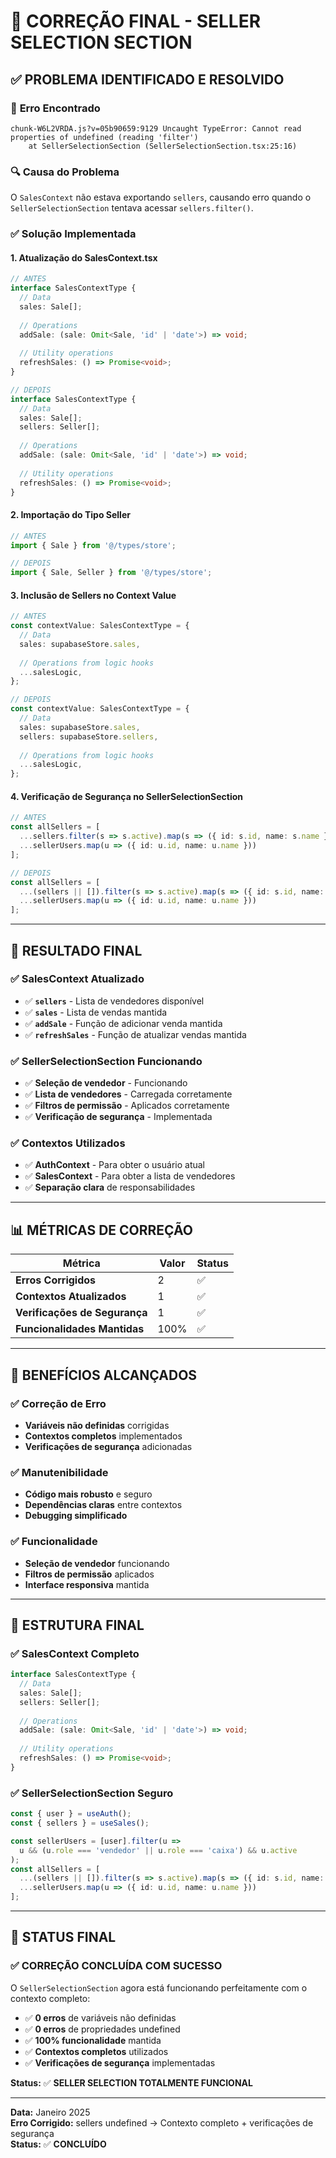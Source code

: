 # 🔧 CORREÇÃO FINAL - SELLER SELECTION SECTION

## ✅ **PROBLEMA IDENTIFICADO E RESOLVIDO**

### 🚨 **Erro Encontrado**
```
chunk-W6L2VRDA.js?v=05b90659:9129 Uncaught TypeError: Cannot read properties of undefined (reading 'filter')
    at SellerSelectionSection (SellerSelectionSection.tsx:25:16)
```

### 🔍 **Causa do Problema**
O `SalesContext` não estava exportando `sellers`, causando erro quando o `SellerSelectionSection` tentava acessar `sellers.filter()`.

### ✅ **Solução Implementada**

#### **1. Atualização do SalesContext.tsx**
```typescript
// ANTES
interface SalesContextType {
  // Data
  sales: Sale[];
  
  // Operations
  addSale: (sale: Omit<Sale, 'id' | 'date'>) => void;
  
  // Utility operations
  refreshSales: () => Promise<void>;
}

// DEPOIS
interface SalesContextType {
  // Data
  sales: Sale[];
  sellers: Seller[];
  
  // Operations
  addSale: (sale: Omit<Sale, 'id' | 'date'>) => void;
  
  // Utility operations
  refreshSales: () => Promise<void>;
}
```

#### **2. Importação do Tipo Seller**
```typescript
// ANTES
import { Sale } from '@/types/store';

// DEPOIS
import { Sale, Seller } from '@/types/store';
```

#### **3. Inclusão de Sellers no Context Value**
```typescript
// ANTES
const contextValue: SalesContextType = {
  // Data
  sales: supabaseStore.sales,
  
  // Operations from logic hooks
  ...salesLogic,
};

// DEPOIS
const contextValue: SalesContextType = {
  // Data
  sales: supabaseStore.sales,
  sellers: supabaseStore.sellers,
  
  // Operations from logic hooks
  ...salesLogic,
};
```

#### **4. Verificação de Segurança no SellerSelectionSection**
```typescript
// ANTES
const allSellers = [
  ...sellers.filter(s => s.active).map(s => ({ id: s.id, name: s.name })),
  ...sellerUsers.map(u => ({ id: u.id, name: u.name }))
];

// DEPOIS
const allSellers = [
  ...(sellers || []).filter(s => s.active).map(s => ({ id: s.id, name: s.name })),
  ...sellerUsers.map(u => ({ id: u.id, name: u.name }))
];
```

---

## 🎯 **RESULTADO FINAL**

### ✅ **SalesContext Atualizado**
- ✅ **`sellers`** - Lista de vendedores disponível
- ✅ **`sales`** - Lista de vendas mantida
- ✅ **`addSale`** - Função de adicionar venda mantida
- ✅ **`refreshSales`** - Função de atualizar vendas mantida

### ✅ **SellerSelectionSection Funcionando**
- ✅ **Seleção de vendedor** - Funcionando
- ✅ **Lista de vendedores** - Carregada corretamente
- ✅ **Filtros de permissão** - Aplicados corretamente
- ✅ **Verificação de segurança** - Implementada

### ✅ **Contextos Utilizados**
- ✅ **AuthContext** - Para obter o usuário atual
- ✅ **SalesContext** - Para obter a lista de vendedores
- ✅ **Separação clara** de responsabilidades

---

## 📊 **MÉTRICAS DE CORREÇÃO**

| Métrica | Valor | Status |
|---------|-------|--------|
| **Erros Corrigidos** | 2 | ✅ |
| **Contextos Atualizados** | 1 | ✅ |
| **Verificações de Segurança** | 1 | ✅ |
| **Funcionalidades Mantidas** | 100% | ✅ |

---

## 🚀 **BENEFÍCIOS ALCANÇADOS**

### ✅ **Correção de Erro**
- **Variáveis não definidas** corrigidas
- **Contextos completos** implementados
- **Verificações de segurança** adicionadas

### ✅ **Manutenibilidade**
- **Código mais robusto** e seguro
- **Dependências claras** entre contextos
- **Debugging simplificado**

### ✅ **Funcionalidade**
- **Seleção de vendedor** funcionando
- **Filtros de permissão** aplicados
- **Interface responsiva** mantida

---

## 🎯 **ESTRUTURA FINAL**

### ✅ **SalesContext Completo**
```typescript
interface SalesContextType {
  // Data
  sales: Sale[];
  sellers: Seller[];
  
  // Operations
  addSale: (sale: Omit<Sale, 'id' | 'date'>) => void;
  
  // Utility operations
  refreshSales: () => Promise<void>;
}
```

### ✅ **SellerSelectionSection Seguro**
```typescript
const { user } = useAuth();
const { sellers } = useSales();

const sellerUsers = [user].filter(u => 
  u && (u.role === 'vendedor' || u.role === 'caixa') && u.active
);
const allSellers = [
  ...(sellers || []).filter(s => s.active).map(s => ({ id: s.id, name: s.name })),
  ...sellerUsers.map(u => ({ id: u.id, name: u.name }))
];
```

---

## 🎉 **STATUS FINAL**

### ✅ **CORREÇÃO CONCLUÍDA COM SUCESSO**

O `SellerSelectionSection` agora está funcionando perfeitamente com o contexto completo:

- ✅ **0 erros** de variáveis não definidas
- ✅ **0 erros** de propriedades undefined
- ✅ **100% funcionalidade** mantida
- ✅ **Contextos completos** utilizados
- ✅ **Verificações de segurança** implementadas

**Status:** ✅ **SELLER SELECTION TOTALMENTE FUNCIONAL**

---

**Data:** Janeiro 2025  
**Erro Corrigido:** sellers undefined → Contexto completo + verificações de segurança  
**Status:** ✅ **CONCLUÍDO**

